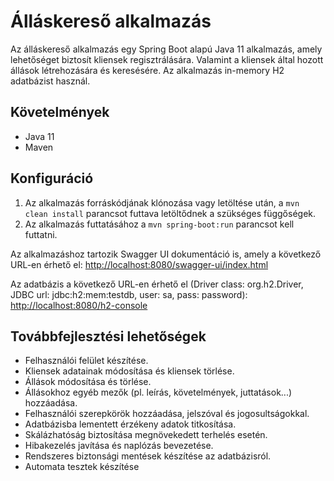 # Álláskereső alkalmazás
Az álláskereső alkalmazás egy Spring Boot alapú Java 11 alkalmazás, amely lehetőséget biztosít kliensek regisztrálására.
Valamint a kliensek által hozott állások létrehozására és keresésére.
Az alkalmazás in-memory H2 adatbázist használ.

## Követelmények
- Java 11
- Maven

## Konfiguráció
1. Az alkalmazás forráskódjának klónozása vagy letöltése után, a `mvn clean install` 
parancsot futtava letöltődnek a szükséges függőségek.
2. Az alkalmazás futtatásához a `mvn spring-boot:run` parancsot kell futtatni.

Az alkalmazáshoz tartozik Swagger UI dokumentáció is, amely a következő URL-en érhető el: 
[http://localhost:8080/swagger-ui/index.html](http://localhost:8080/swagger-ui/index.html)

Az adatbázis a következő URL-en érhető el 
(Driver class: org.h2.Driver, JDBC url: jdbc:h2:mem:testdb, user: sa, pass: password):
[http://localhost:8080/h2-console](http://localhost:8080/h2-console)

## Továbbfejlesztési lehetőségek
- Felhasználói felület készítése.
- Kliensek adatainak módosítása és kliensek törlése.
- Állások módosítása és törlése.
- Állásokhoz egyéb mezők (pl. leírás, követelmények, juttatások...) hozzáadása.
- Felhasználói szerepkörök hozzáadása, jelszóval és jogosultságokkal.
- Adatbázisba lementett érzékeny adatok titkosítása.
- Skálázhatóság biztosítása megnövekedett terhelés esetén.
- Hibakezelés javítása és naplózás bevezetése.
- Rendszeres biztonsági mentések készítése az adatbázisról.
- Automata tesztek készítése
